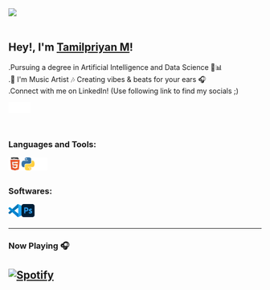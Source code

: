 <img src="https://static.vecteezy.com/system/resources/previews/003/026/205/large_2x/mt-logo-monogram-modern-design-template-free-vector.jpg">
<br/>
<br/>

## Hey!, I'm <a href="https://www.linkedin.com/in/tamilpriyan-mt" target="_blank">Tamilpriyan M</a>!
.Pursuing a degree in Artificial Intelligence and Data Science 🤖📊 <br>
.🎵 I'm Music Artist 🎶 Creating vibes & beats for your ears 🎧<br>
.Connect with me on LinkedIn!
(Use following link to find my socials ;)

<a href="https://www.linkedin.com/in/tamilpriyan-mt" target="_blank"><img align="left" alt="Tamilpriyan M | LinkedIn" width="22px" src="https://github.com/Aakarsh-B/trying-repos/blob/master/linkedin.svg" />
<a href="https://www.instagram.com/deviltamizha_mt" target="_blank"><img align="left" alt="Aakarsh B | Instagram" width="22px" src="https://github.com/Aakarsh-B/trying-repos/blob/master/insta.svg" />
</a>

<br />
<br />
<br />


### Languages and Tools:


<a href="https://www.w3.org/html/" target="_blank"><img align="left" alt="HTML5" width="26px" src="https://raw.githubusercontent.com/github/explore/80688e429a7d4ef2fca1e82350fe8e3517d3494d/topics/html/html.png" /></a>
<a href="https://www.python.org" target="_blank"> <img align="left" alt="Python" width="26px" src="https://github.com/Aakarsh-B/trying-repos/blob/master/python-5.svg?raw=true"/> </a>
<img align="left" alt="GitHub" width="26px" src="https://github.com/Aakarsh-B/trying-repos/blob/master/github.svg" />
<br />
<br />
### Softwares:

<img align="left" alt="Visual Studio Code" width="26px" src="https://raw.githubusercontent.com/github/explore/80688e429a7d4ef2fca1e82350fe8e3517d3494d/topics/visual-studio-code/visual-studio-code.png" />
<a href="https://www.photoshop.com/en" target="_blank"> <img align="left" alt="Photoshop" width="26px" src="https://github.com/Aakarsh-B/trying-repos/blob/master/photoshop.png?raw=true"/> </a>

<br />
<br />

---



### Now Playing 🎧

[![Spotify](https://github-readme-remake.vercel.app/api/spotify)](https://open.spotify.com/user/31b77j7jev3oitggmyguhwfejdou)
<br/>
---

